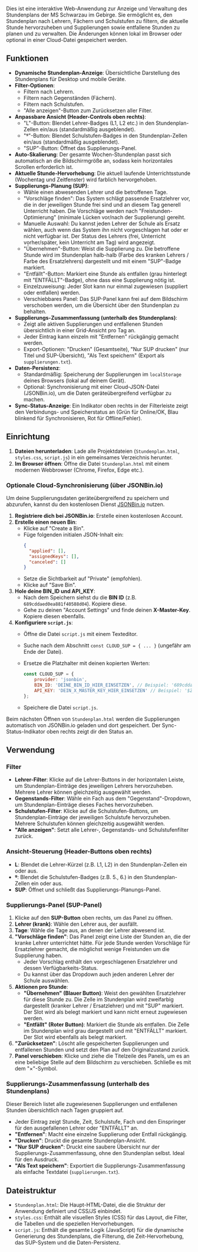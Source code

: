 Dies ist eine interaktive Web-Anwendung zur Anzeige und Verwaltung des Stundenplans der MS Schwarzau im Gebirge. Sie ermöglicht es, den Stundenplan nach Lehrern, Fächern und Schulstufen zu filtern, die aktuelle Stunde hervorzuheben und Supplierungen sowie entfallene Stunden zu planen und zu verwalten. Die Änderungen können lokal im Browser oder optional in einer Cloud-Datei gespeichert werden.

## Funktionen

*   **Dynamische Stundenplan-Anzeige**: Übersichtliche Darstellung des Stundenplans für Desktop und mobile Geräte.
*   **Filter-Optionen**:
    *   Filtern nach Lehrern.
    *   Filtern nach Gegenständen (Fächern).
    *   Filtern nach Schulstufen.
    *   "Alle anzeigen"-Button zum Zurücksetzen aller Filter.
*   **Anpassbare Ansicht (Header-Controls oben rechts)**:
    *   "L"-Button: Blendet Lehrer-Badges (L1, L2 etc.) in den Stundenplan-Zellen ein/aus (standardmäßig ausgeblendet).
    *   "ᵍ"-Button: Blendet Schulstufen-Badges in den Stundenplan-Zellen ein/aus (standardmäßig ausgeblendet).
    *   "SUP"-Button: Öffnet das Supplierungs-Panel.
*   **Auto-Skalierung**: Der gesamte Wochen-Stundenplan passt sich automatisch an die Bildschirmgröße an, sodass kein horizontales Scrollen erforderlich ist.
*   **Aktuelle Stunde-Hervorhebung**: Die aktuell laufende Unterrichtsstunde (Wochentag und Zeitfenster) wird farblich hervorgehoben.
*   **Supplierungs-Planung (SUP)**:
    *   Wähle einen abwesenden Lehrer und die betroffenen Tage.
    *   "Vorschläge finden": Das System schlägt passende Ersatzlehrer vor, die in der jeweiligen Stunde frei sind und an diesem Tag generell Unterricht haben. Die Vorschläge werden nach "Freistunden-Optimierung" (minimale Lücken vor/nach der Supplierung) gereiht.
    *   Manuelle Auswahl: Du kannst jeden Lehrer der Schule als Ersatz wählen, auch wenn das System ihn nicht vorgeschlagen hat oder er nicht verfügbar ist. Der Status des Lehrers (frei, Unterricht vorher/später, kein Unterricht am Tag) wird angezeigt.
    *   "Übernehmen"-Button: Weist die Supplierung zu. Die betroffene Stunde wird im Stundenplan halb-halb (Farbe des kranken Lehrers / Farbe des Ersatzlehrers) dargestellt und mit einem "SUP"-Badge markiert.
    *   "Entfällt"-Button: Markiert eine Stunde als entfallen (grau hinterlegt mit "ENTFÄLLT"-Badge), ohne dass eine Supplierung nötig ist.
    *   Einzelzuweisung: Jeder Slot kann nur einmal zugewiesen (suppliert oder entfallen) werden.
    *   Verschiebbares Panel: Das SUP-Panel kann frei auf dem Bildschirm verschoben werden, um die Übersicht über den Stundenplan zu behalten.
*   **Supplierungs-Zusammenfassung (unterhalb des Stundenplans)**:
    *   Zeigt alle aktiven Supplierungen und entfallenen Stunden übersichtlich in einer Grid-Ansicht pro Tag an.
    *   Jeder Eintrag kann einzeln mit "Entfernen" rückgängig gemacht werden.
    *   Export-Optionen: "Drucken" (Gesamtseite), "Nur SUP drucken" (nur Titel und SUP-Übersicht), "Als Text speichern" (Export als `supplierungen.txt`).
*   **Daten-Persistenz**:
    *   Standardmäßig: Speicherung der Supplierungen im `localStorage` deines Browsers (lokal auf deinem Gerät).
    *   Optional: Synchronisierung mit einer Cloud-JSON-Datei (JSONBin.io), um die Daten geräteübergreifend verfügbar zu machen.
*   **Sync-Status-Anzeige**: Ein Indikator oben rechts in der Filterleiste zeigt den Verbindungs- und Speicherstatus an (Grün für Online/OK, Blau blinkend für Synchronisieren, Rot für Offline/Fehler).

## Einrichtung

1.  **Dateien herunterladen**: Lade alle Projektdateien (`Stundenplan.html`, `styles.css`, `script.js`) in ein gemeinsames Verzeichnis herunter.
2.  **Im Browser öffnen**: Öffne die Datei `Stundenplan.html` mit einem modernen Webbrowser (Chrome, Firefox, Edge etc.).

### Optionale Cloud-Synchronisierung (über JSONBin.io)

Um deine Supplierungsdaten geräteübergreifend zu speichern und abzurufen, kannst du den kostenlosen Dienst [JSONBin.io](https://jsonbin.io/) nutzen.

1.  **Registriere dich bei JSONBin.io**: Erstelle einen kostenlosen Account.
2.  **Erstelle einen neuen Bin**:
    *   Klicke auf "Create a Bin".
    *   Füge folgenden initialen JSON-Inhalt ein:
        ```json
        {
          "applied": [],
          "assignedKeys": [],
          "canceled": []
        }
        ```
    *   Setze die Sichtbarkeit auf "Private" (empfohlen).
    *   Klicke auf "Save Bin".
3.  **Hole deine BIN_ID und API_KEY**:
    *   Nach dem Speichern siehst du die **BIN ID** (z.B. `689cddaed0ea881f40588d04`). Kopiere diese.
    *   Gehe zu deinen "Account Settings" und finde deinen **X-Master-Key**. Kopiere diesen ebenfalls.
4.  **Konfiguriere `script.js`**:
    *   Öffne die Datei `script.js` mit einem Texteditor.
    *   Suche nach dem Abschnitt `const CLOUD_SUP = { ... }` (ungefähr am Ende der Datei).
    *   Ersetze die Platzhalter mit deinen kopierten Werten:

        ```javascript
        const CLOUD_SUP = {
            provider: 'jsonbin',
            BIN_ID: 'DEINE_BIN_ID_HIER_EINSETZEN', // Beispiel: '689cddaed0ea881f40588d04'
            API_KEY: 'DEIN_X_MASTER_KEY_HIER_EINSETZEN' // Beispiel: '$2a$10$7hoR2ze7YtrsAEg6Sg0w9.fBtfDeVgXllHPdlM5oXK7CPsKGnA/4C'
        };
        ```
    *   Speichere die Datei `script.js`.

Beim nächsten Öffnen von `Stundenplan.html` werden die Supplierungen automatisch von JSONBin.io geladen und dort gespeichert. Der Sync-Status-Indikator oben rechts zeigt dir den Status an.

## Verwendung

### Filter

*   **Lehrer-Filter**: Klicke auf die Lehrer-Buttons in der horizontalen Leiste, um Stundenplan-Einträge des jeweiligen Lehrers hervorzuheben. Mehrere Lehrer können gleichzeitig ausgewählt werden.
*   **Gegenstands-Filter**: Wähle ein Fach aus dem "Gegenstand"-Dropdown, um Stundenplan-Einträge dieses Faches hervorzuheben.
*   **Schulstufen-Filter**: Klicke auf die Schulstufen-Buttons, um Stundenplan-Einträge der jeweiligen Schulstufe hervorzuheben. Mehrere Schulstufen können gleichzeitig ausgewählt werden.
*   **"Alle anzeigen"**: Setzt alle Lehrer-, Gegenstands- und Schulstufenfilter zurück.

### Ansicht-Steuerung (Header-Buttons oben rechts)

*   **L**: Blendet die Lehrer-Kürzel (z.B. L1, L2) in den Stundenplan-Zellen ein oder aus.
*   **ᵍ**: Blendet die Schulstufen-Badges (z.B. 5., 6.) in den Stundenplan-Zellen ein oder aus.
*   **SUP**: Öffnet und schließt das Supplierungs-Planungs-Panel.

### Supplierungs-Panel (SUP-Panel)

1.  Klicke auf den **SUP-Button** oben rechts, um das Panel zu öffnen.
2.  **Lehrer (krank)**: Wähle den Lehrer aus, der ausfällt.
3.  **Tage**: Wähle die Tage aus, an denen der Lehrer abwesend ist.
4.  **"Vorschläge finden"**: Das Panel zeigt eine Liste der Stunden an, die der kranke Lehrer unterrichtet hätte. Für jede Stunde werden Vorschläge für Ersatzlehrer gemacht, die möglichst wenige Freistunden um die Supplierung haben.
    *   Jeder Vorschlag enthält den vorgeschlagenen Ersatzlehrer und dessen Verfügbarkeits-Status.
    *   Du kannst über das Dropdown auch jeden anderen Lehrer der Schule auswählen.
5.  **Aktionen pro Stunde**:
    *   **"Übernehmen" (Blauer Button)**: Weist den gewählten Ersatzlehrer für diese Stunde zu. Die Zelle im Stundenplan wird zweifarbig dargestellt (kranker Lehrer / Ersatzlehrer) und mit "SUP" markiert. Der Slot wird als belegt markiert und kann nicht erneut zugewiesen werden.
    *   **"Entfällt" (Roter Button)**: Markiert die Stunde als entfallen. Die Zelle im Stundenplan wird grau dargestellt und mit "ENTFÄLLT" markiert. Der Slot wird ebenfalls als belegt markiert.
6.  **"Zurücksetzen"**: Löscht alle gespeicherten Supplierungen und entfallenen Stunden und setzt den Plan auf den Originalzustand zurück.
7.  **Panel verschieben**: Klicke und ziehe die Titelzeile des Panels, um es an eine beliebige Stelle auf dem Bildschirm zu verschieben. Schließe es mit dem "×"-Symbol.

### Supplierungs-Zusammenfassung (unterhalb des Stundenplans)

Dieser Bereich listet alle zugewiesenen Supplierungen und entfallenen Stunden übersichtlich nach Tagen gruppiert auf.

*   Jeder Eintrag zeigt Stunde, Zeit, Schulstufe, Fach und den Einspringer für den ausgefallenen Lehrer oder "ENTFÄLLT" an.
*   **"Entfernen"**: Macht eine einzelne Supplierung oder Entfall rückgängig.
*   **"Drucken"**: Druckt die gesamte Stundenplan-Ansicht.
*   **"Nur SUP drucken"**: Druckt eine saubere Übersicht nur der Supplierungs-Zusammenfassung, ohne den Stundenplan selbst. Ideal für den Ausdruck.
*   **"Als Text speichern"**: Exportiert die Supplierungs-Zusammenfassung als einfache Textdatei (`supplierungen.txt`).

## Dateistruktur

*   `Stundenplan.html`: Die Haupt-HTML-Datei, die die Struktur der Anwendung definiert und CSS/JS einbindet.
*   `styles.css`: Enthält alle visuellen Styles (CSS) für das Layout, die Filter, die Tabellen und die speziellen Hervorhebungen.
*   `script.js`: Enthält die gesamte Logik (JavaScript) für die dynamische Generierung des Stundenplans, die Filterung, die Zeit-Hervorhebung, das SUP-System und die Daten-Persistenz. 